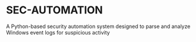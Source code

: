 # SEC-AUTOMATION
 A Python-based security automation system designed to parse and analyze Windows event logs for suspicious activity

